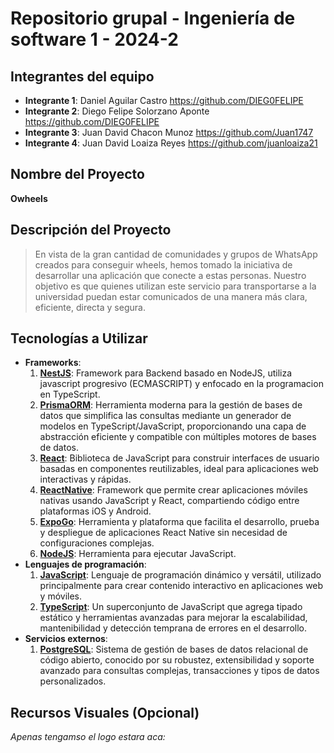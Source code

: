 # Repositorio grupal - Ingeniería de software 1 - 2024-2

## Integrantes del equipo
- **Integrante 1**: Daniel Aguilar Castro <a> https://github.com/DIEG0FELIPE </a>
- **Integrante 2**: Diego Felipe Solorzano Aponte  <a> https://github.com/DIEG0FELIPE </a>
- **Integrante 3**: Juan David Chacon Munoz  <a>https://github.com/Juan1747</a>
- **Integrante 4**: Juan David Loaiza Reyes <a>https://github.com/juanloaiza21</a>  

## Nombre del Proyecto
**Owheels** 

## Descripción del Proyecto
> En vista de la gran cantidad de comunidades y grupos de WhatsApp creados para conseguir wheels, hemos tomado la iniciativa de desarrollar una aplicación que conecte a estas personas. Nuestro objetivo es que quienes utilizan este servicio para transportarse a la universidad puedan estar comunicados de una manera más clara, eficiente, directa y segura.

## Tecnologías a Utilizar
- **Frameworks**: 
    1. **[NestJS]**: Framework para Backend basado en NodeJS, utiliza javascript progresivo (ECMASCRIPT) y enfocado en la programacion en TypeScript. 
    2. **[PrismaORM]**: Herramienta moderna para la gestión de bases de datos que simplifica las consultas mediante un generador de modelos en TypeScript/JavaScript, proporcionando una capa de abstracción eficiente y compatible con múltiples motores de bases de datos.
    3. **[React]**: Biblioteca de JavaScript para construir interfaces de usuario basadas en componentes reutilizables, ideal para aplicaciones web interactivas y rápidas.
    4. **[ReactNative]**: Framework que permite crear aplicaciones móviles nativas usando JavaScript y React, compartiendo código entre plataformas iOS y Android.
    5. **[ExpoGo]**: Herramienta y plataforma que facilita el desarrollo, prueba y despliegue de aplicaciones React Native sin necesidad de configuraciones complejas.
    6. **[NodeJS]**: Herramienta para ejecutar JavaScript.
- **Lenguajes de programación**: 
    1. **[JavaScript]**: Lenguaje de programación dinámico y versátil, utilizado principalmente para crear contenido interactivo en aplicaciones web y móviles.
    2. **[TypeScript]**: Un superconjunto de JavaScript que agrega tipado estático y herramientas avanzadas para mejorar la escalabilidad, mantenibilidad y detección temprana de errores en el desarrollo.
- **Servicios externos**:
    1.  **[PostgreSQL]**: Sistema de gestión de bases de datos relacional de código abierto, conocido por su robustez, extensibilidad y soporte avanzado para consultas complejas, transacciones y tipos de datos personalizados.

## Recursos Visuales (Opcional)
*Apenas tengamso el logo estara aca:*


[NestJS]: https://nestjs.com/
[ReactNative]: https://reactnative.dev/
[React]: https://es.react.dev/
[ExpoGo]: https://expo.dev/go
[PrismaORM]: https://www.prisma.io/
[TypeScript]: https://www.typescriptlang.org/
[NodeJS]: https://nodejs.org/es
[JavaScript]: https://developer.mozilla.org/es/docs/Learn_web_development/Core/Scripting/What_is_JavaScript 
[PostgreSQL]: https://www.postgresql.org/ 
